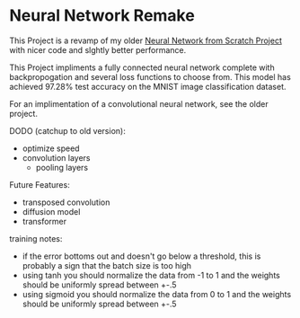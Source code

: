 # Neural Network Remake
This Project is a revamp of my older [Neural Network from Scratch Project](https://github.com/Slothagami/neural-network) with nicer code and slghtly better performance.

This Project impliments a fully connected neural network complete with backpropogation and several loss functions to choose from. This model has achieved 97.28% test accuracy on the MNIST image classification dataset.

For an implimentation of a convolutional neural network, see the older project.

DODO (catchup to old version):
- optimize speed
- convolution layers
    - pooling layers

Future Features:
- transposed convolution
- diffusion model
- transformer

training notes:
- if the error bottoms out and doesn't go below a threshold, this is probably a sign that the batch size is too high
- using tanh you should normalize the data from -1 to 1 and the weights should be uniformly spread between +-.5
- using sigmoid you should normalize the data from 0 to 1 and the weights should be uniformly spread between +-.5
